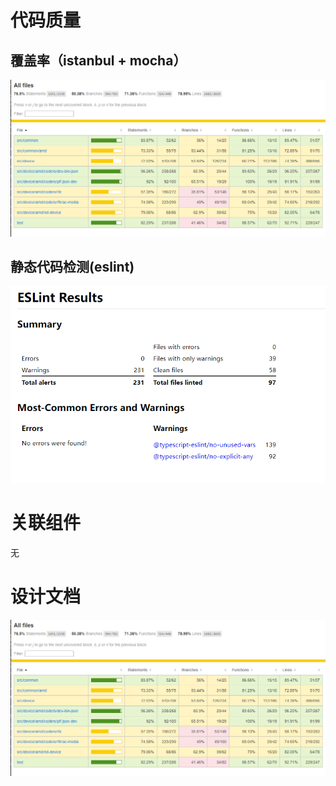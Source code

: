 # 代码质量 #
## 覆盖率（istanbul + mocha） ##

![覆盖率](docs/coverage/coverage.png)

## 静态代码检测(eslint) ##
[![静态代码检测](docs/eslint/eslint.png)](docs/eslint/report.html)

# 关联组件 #
无

# 设计文档 #
![概要设计](docs/coverage/coverage.png)